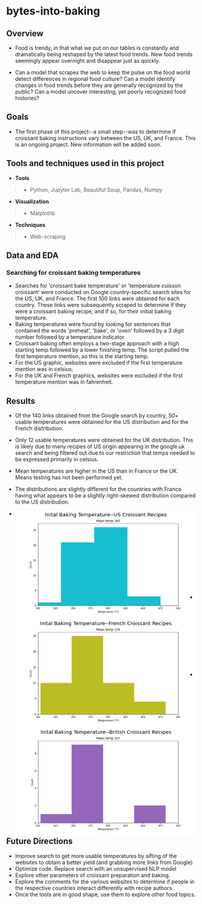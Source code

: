 # bytes-into-baking

## Overview
- Food is trendy, in that what we put on our tables is constantly and dramatically being reshaped by the latest food trends. New food trends seemingly appear overnight and disappear just as quickly. 

- Can a model that scrapes the web to keep the pulse on the food world detect differences in regional food culture? Can a model identify changes in food trends before they are generally recognized by the public? Can a model uncover interesting, yet poorly recognized food histories?

## Goals
- The first phase of this project--a small step--was to determine if croissant baking instructions vary between the US, UK, and France. 
This is an ongoing project. New information will be added soon.

## Tools and techniques used in this project
- **Tools**
> - Python, Jupyter Lab, Beautiful Soup, Pandas, Numpy
- **Visualization**
> - Matplotlib
- **Techniques**
> - Web-scraping

## Data and EDA

### Searching for croissant baking temperatures
- Searches for 'croissant bake temperature' or 'temperature cuisson croissant' were conducted on Google country-specific search sites for the US, UK, and France. The first 100 links were obtained for each country. These links were subsequently scraped to determine if they were a croissant baking recipe, and if so, for their initial baking temperature.
- Baking temperatures were found by looking for sentences that contained the words 'preheat', 'bake', or 'oven' followed by a 3 digit number followed by a temperature indicator. 
- Croissant baking often employs a two-stage approach with a high starting temp followed by a lower finishing temp. The script pulled the first temperature mention, so this is the starting temp.
- For the US graphic, websites were excluded if the first temperature mention was in celsius.
- For the UK and French graphics, websites were excluded if the first temperature mention was in fahrenheit.


## Results

- Of the 140 links obtained from the Google search by country, 50+ usable temperatures were obtained for the US distribution and for the French distribution.
- Only 12 usable temperatures were obtained for the UK distribution. This is likely due to many recipes of US origin appearing in the google.uk search and being filtered out due to our restriction that temps needed to be expressed primarily in celsius.
- Mean temperatures are higher in the US than in France or the UK. Means testing has not been performed yet.
- The distributions are slightly different for the countries with France having what appears to be a slightly right-skewed distribution compared to the US distribution.

- <img align="left" src="img/us-croissant-baketemp-distribution.png" width='500' height='auto' ></img>
<pre>











</pre>
- <img align="left" src="img/fr-croissant-baketemp-distribution.png" width='500' height='auto' ></img>
<pre>










</pre>
- <img align="left" src="img/uk-croissant-baketemp-distribution.png" width='500' height='auto' ></img>
<pre>

















</pre>
## Future Directions
- Improve search to get more usable temperatures by sifting of the websites to obtain a better yield (and grabbing more links from Google)
- Optimize code. Replace search with an unsupervised NLP model
- Explore other parameters of croissant preparation and baking.
- Explore the comments for the various websites to determine if people in the respective countries interact differently with recipe authors.
- Once the tools are in good shape, use them to explore other food topics.
